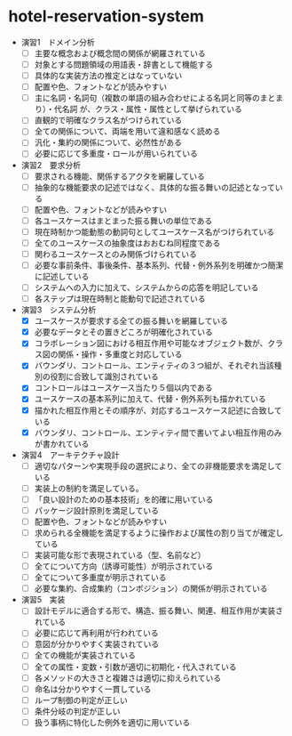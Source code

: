 # hotel-reservation-system
- 演習1　ドメイン分析
    - [ ] 主要な概念および概念間の関係が網羅されている
    - [ ] 対象とする問題領域の用語表・辞書として機能する
    - [ ] 具体的な実装方法の推定とはなっていない
    - [ ] 配置や色、フォントなどが読みやすい
    - [ ] 主に名詞・名詞句（複数の単語の組み合わせによる名詞と同等のまとまり）・代名詞 が、クラス・属性・属性として挙げられている
    - [ ] 直観的で明確なクラス名がつけられている
    - [ ] 全ての関係について、両端を用いて違和感なく読める
    - [ ] 汎化・集約の関係について、必然性がある
    - [ ] 必要に応じて多重度・ロールが用いられている
- 演習2　要求分析
    - [ ] 要求される機能、関係するアクタを網羅している
    - [ ] 抽象的な機能要求の記述ではなく、具体的な振る舞いの記述となっている
    - [ ] 配置や色、フォントなどが読みやすい
    - [ ] 各ユースケースはまとまった振る舞いの単位である
    - [ ] 現在時制かつ能動態の動詞句としてユースケース名がつけられている
    - [ ] 全てのユースケースの抽象度はおおむね同程度である
    - [ ] 関わるユースケースとのみ関係づけられている
    - [ ] 必要な事前条件、事後条件、基本系列、代替・例外系列を明確かつ簡潔に記述している
    - [ ] システムへの入力に加えて、システムからの応答を明記している
    - [ ] 各ステップは現在時制と能動句で記述されている
- 演習3　システム分析
    - [x] ユースケースが要求する全ての振る舞いを網羅している
    - [x] 必要なデータとその置きどころが明確化されている
    - [x] コラボレーション図における相互作用や可能なオブジェクト数が、クラス図の関係・操作・多重度と対応している
    - [x] バウンダリ、コントロール、エンティティの３つ組が、それぞれ当該種別の役割に合致して識別されている
    - [x] コントロールはユースケース当たり５個以内である
    - [x] ユースケースの基本系列に加えて、代替・例外系列も描かれている
    - [x] 描かれた相互作用とその順序が、対応するユースケース記述に合致している
    - [x] バウンダリ、コントロール、エンティティ間で書いてよい相互作用のみが書かれている
- 演習4　アーキテクチャ設計
    - [ ] 適切なパターンや実現手段の選択により、全ての非機能要求を満足している
    - [ ] 実装上の制約を満足している。
    - [ ] 「良い設計のための基本技術」を的確に用いている
    - [ ] パッケージ設計原則を満足している
    - [ ] 配置や色、フォントなどが読みやすい
    - [ ] 求められる全機能を満足するように操作および属性の割り当てが確定している
    - [ ] 実装可能な形で表現されている（型、名前など）
    - [ ] 全てについて方向（誘導可能性）が明示されている
    - [ ] 全てについて多重度が明示されている
    - [ ] 必要な集約、合成集約（コンポジション）の関係が明示されている
- 演習5　実装
    - [ ] 設計モデルに適合する形で、構造、振る舞い、関連、相互作用が実装されている
    - [ ] 必要に応じて再利用が行われている
    - [ ] 意図が分かりやすく実装されている
    - [ ] 全ての機能が実装されている
    - [ ] 全ての属性・変数・引数が適切に初期化・代入されている
    - [ ] 各メソッドの大きさと複雑さは適切に抑えられている
    - [ ] 命名は分かりやすく一貫している
    - [ ] ループ制御の判定が正しい
    - [ ] 条件分岐の判定が正しい
    - [ ] 扱う事柄に特化した例外を適切に用いている
